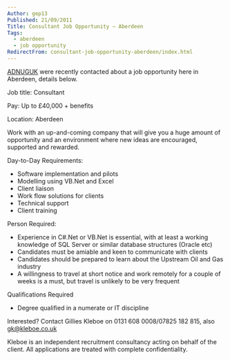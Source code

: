 ```yaml
---
Author: gep13
Published: 21/09/2011
Title: Consultant Job Opportunity – Aberdeen
Tags:
  - aberdeen
  - job opportunity
RedirectFrom: consultant-job-opportunity-aberdeen/index.html
---
```


[ADNUGUK](https://www.aberdeendevelopers.co.uk) were recently contacted about a job opportunity here in Aberdeen, details below.

Job title: Consultant

Pay: Up to £40,000 + benefits

Location: Aberdeen

Work with an up-and-coming company that will give you a huge amount of opportunity and an environment where new ideas are encouraged, supported and rewarded.

Day-to-Day Requirements:

* Software implementation and pilots
* Modelling using VB.Net and Excel
* Client liaison
* Work flow solutions for clients
* Technical support
* Client training

Person Required:

* Experience in C#.Net or VB.Net is essential, with at least a working knowledge of SQL Server or similar database structures (Oracle etc)
* Candidates must be amiable and keen to communicate with clients
* Candidates should be prepared to learn about the Upstream Oil and Gas industry
* A willingness to travel at short notice and work remotely for a couple of weeks is a must, but travel is unlikely to be very frequent

Qualifications Required

* Degree qualified in a numerate or IT discipline

Interested? Contact Gillies Kleboe on 0131 608 0008/07825 182 815, also [gk@kleboe.co.uk](mailto:gk@kleboe.co.uk)

Kleboe is an independent recruitment consultancy acting on behalf of the client. All applications are treated with complete confidentiality.
